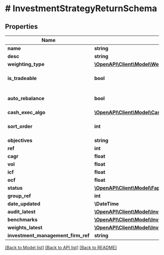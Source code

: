 # # InvestmentStrategyReturnSchema

## Properties

Name | Type | Description | Notes
------------ | ------------- | ------------- | -------------
**name** | **string** |  |
**desc** | **string** |  |
**weighting_type** | [**\OpenAPI\Client\Model\WeightingType**](WeightingType.md) |  | [optional]
**is_tradeable** | **bool** |  | [optional] [default to true]
**auto_rebalance** | **bool** |  | [optional] [default to true]
**cash_exec_algo** | [**\OpenAPI\Client\Model\CashExecAlgo**](CashExecAlgo.md) |  |
**sort_order** | **int** |  | [optional] [default to 0]
**objectives** | **string** |  | [optional]
**ref** | **int** |  |
**cagr** | **float** |  | [optional]
**vol** | **float** |  | [optional]
**icf** | **float** |  | [optional]
**ocf** | **float** |  | [optional]
**status** | [**\OpenAPI\Client\Model\FapiDbInvstrategyInvStrategyStatus**](FapiDbInvstrategyInvStrategyStatus.md) |  | [optional]
**group_ref** | **int** |  | [optional]
**date_updated** | **\DateTime** |  |
**audit_latest** | [**\OpenAPI\Client\Model\InvStrategyAuditReturnSchema**](InvStrategyAuditReturnSchema.md) |  | [optional]
**benchmarks** | [**\OpenAPI\Client\Model\InvStrategyBenchmarksReturnSchema[]**](InvStrategyBenchmarksReturnSchema.md) |  | [optional]
**weights_latest** | [**\OpenAPI\Client\Model\InvStrategyWeightingLatestReturnSchema[]**](InvStrategyWeightingLatestReturnSchema.md) |  | [optional]
**investment_management_firm_ref** | **string** |  |

[[Back to Model list]](../../README.md#models) [[Back to API list]](../../README.md#endpoints) [[Back to README]](../../README.md)
